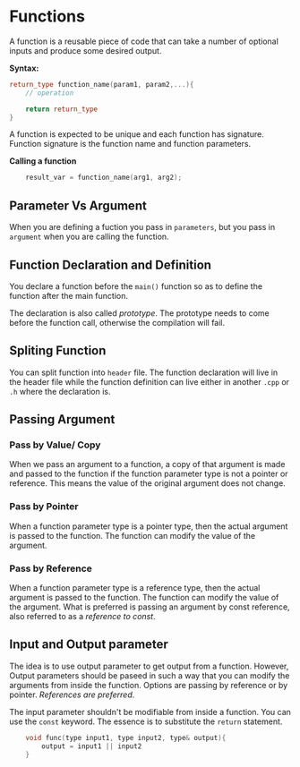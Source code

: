 # Functions

A function is a reusable piece of code that can take a number of optional inputs and produce some desired output.

**Syntax:**
```c++
return_type function_name(param1, param2,...){
    // operation

    return return_type
}
```

A function is expected to be unique and each function has signature. Function signature is the function name and function parameters.

**Calling a function**
```c++
    result_var = function_name(arg1, arg2);
```

## Parameter Vs Argument

When you are defining a fuction you pass in `parameters`, but you pass in `argument` when you are calling the function.

## Function Declaration and Definition

You declare a function before the `main()` function so as to define the function after the main function.

The declaration is also called *prototype*. The prototype needs to come before the function call, otherwise the compilation will fail.

## Spliting Function

You can split function into `header` file. The function declaration will live in the header file while the function definition can live either in another `.cpp` or `.h` where the declaration is.

## Passing Argument

### Pass by Value/ Copy
When we pass an argument to a function, a copy of that argument is made and passed to the function if the function parameter type is not a pointer or reference. This means the value of the original argument does not change.

### Pass by Pointer
When a function parameter type is a pointer type, then the actual argument is passed to the function. The function can modify the value of the argument.

### Pass by Reference
When a function parameter type is a reference type, then the actual argument is passed to the function. The function can modify the value of the argument.
What is preferred is passing an argument by const reference, also referred to as a *reference to const*.

## Input and Output parameter
The idea is to use output parameter to get output from a function. However, Output parameters should be paseed in such a way that you can modify the arguments from inside the function. Options are passing by reference or by pointer. *References are preferred*.

The input parameter shouldn't be modifiable from inside a function. You can use the `const` keyword. The essence is to substitute the `return` statement.

```c++
    void func(type input1, type input2, type& output){
        output = input1 || input2
    }
```